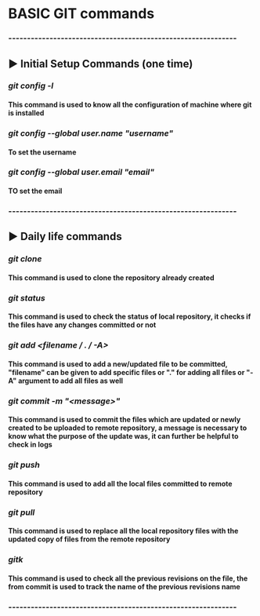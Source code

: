 # BASIC GIT commands

### -------------------------------------------------------------

## :arrow_forward: Initial Setup Commands (one time)

### _git config -l_
#### This command is used to know all the configuration of machine where git is installed

### _git config --global user.name "username"_
#### To set the username

### _git config --global user.email "email"_
#### TO set the email

### -------------------------------------------------------------

## :arrow_forward: Daily life commands

### _git clone <url>_
#### This command is used to clone the repository already created

### _git status_
#### This command is used to check the status of local repository, it checks if the files have any changes committed or not

### _git add <filename / . / -A>_
#### This command is used to add a new/updated file to be committed, "filename" can be given to add specific files or "." for adding all files or "-A" argument to add all files as well

### _git commit -m "\<message\>"_
#### This command is used to commit the files which are updated or newly created to be uploaded to remote repository, a message is necessary to know what the purpose of the update was, it can further be helpful to check in logs 

### _git push_
#### This command is used to add all the local files committed to remote repository

### _git pull_
#### This command is used to replace all the local repository files with the updated copy of files from the remote repository

### _gitk <filename>_
#### This command is used to check all the previous revisions on the file, the <message> from commit is used to track the name of the previous revisions name

### -------------------------------------------------------------